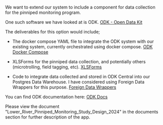 We want to extend our system to include a component for data collection for the pinniped monitoring program.

One such software we have looked at is ODK. [ODK - Open Data Kit](https://getodk.org/)

The deliverables for this option would include;

- The docker compose YAML file to integrate the ODK system with our existing system, currently orchestrated using docker compose. [ODK Docker Compose](https://docs.getodk.org/central-install/#self-hosting)

- XLSForms for the pinniped data collection, and potentially others (microtrolling, field tagging, etc). [XLSForms](https://docs.getodk.org/xlsform/)

- Code to integrate data collected and stored in ODK Central into our Postgres Data Warehouse. I have considered using Foreign Data Wrappers for this purpose. [Foreign Data Wrappers](https://www.postgresql.org/docs/current/postgres-fdw.html)

You can find ODK documentation here: [ODK Docs](https://docs.getodk.org/getting-started/)

Please view the document "Lower_River_Pinniped_Monitoring_Study_Design_2024" in the documents section for further description of the app.
